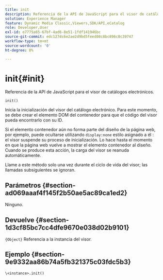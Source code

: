 ```yaml
---
title: init
description: Referencia de la API de JavaScript para el visor de catálogos electrónicos.
solution: Experience Manager
feature: Dynamic Media Classic,Viewers,SDK/API,eCatalog
role: Developer,User
exl-id: e7775a65-67bf-4ad6-8e51-1fdf141946bc
source-git-commit: edc127dc6e2ae2d9bd5feed08c8bc896c8c39747
workflow-type: tm+mt
source-wordcount: '0'
ht-degree: 0%

---
```


# init{#init}

Referencia de la API de JavaScript para el visor de catálogos electrónicos.

`init()`

Inicia la inicialización del visor del catálogo electrónico. Para este momento, se debe crear el elemento DOM del contenedor para que el código del visor pueda encontrarlo con su ID.

Si el elemento contenedor aún no forma parte del diseño de la página web, por ejemplo, puede ocultarse utilizando `display:none` estilo asignado a él : el visor suspende su proceso de inicialización. Lo hace hasta el momento en que la página web vuelve a mostrar el elemento contenedor al diseño. Cuando se produce esta acción, la carga del visor se reanuda automáticamente.

Llame a este método solo una vez durante el ciclo de vida del visor; las llamadas subsiguientes se ignoran.

## Parámetros {#section-ad069aaaf4f145f2b50ae5ac89ca1ed2}

Ninguno.

## Devuelve {#section-1d3cf85bc7cc4dfe9670e038d02b9101}

`{Object}` Referencia a la instancia del visor.

## Ejemplo {#section-9e9332aa86b74a5fb321375c03fdc5b3}

```
\<instance>.init()
```
